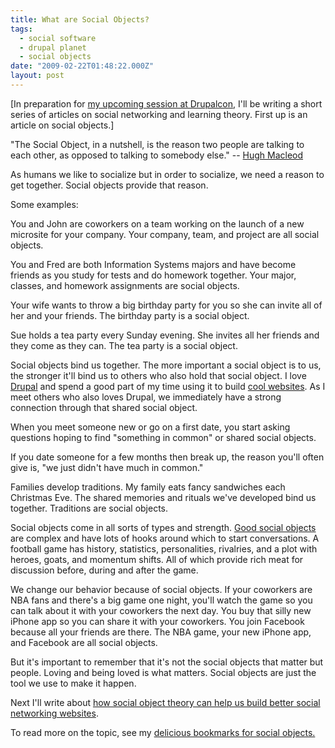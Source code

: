 ```yaml
---
title: What are Social Objects?
tags:
  - social software
  - drupal planet
  - social objects
date: "2009-02-22T01:48:22.000Z"
layout: post
---
```


[In preparation for [my upcoming session at Drupalcon][0], I'll be writing a short series of articles on social networking and learning theory. First up is an article on social objects.]

"The Social Object, in a nutshell, is the reason two people are talking to each other, as opposed to talking to somebody else." -- [Hugh Macleod][1]

As humans we like to socialize but in order to socialize, we need a reason to get together. Social objects provide that reason.

Some examples:

You and John are coworkers on a team working on the launch of a new microsite for your company. Your company, team, and project are all social objects.

You and Fred are both Information Systems majors and have become friends as you study for tests and do homework together. Your major, classes, and homework assignments are social objects.

Your wife wants to throw a big birthday party for you so she can invite all of her and your friends. The birthday party is a social object.

Sue holds a tea party every Sunday evening. She invites all her friends and they come as they can. The tea party is a social object.

Social objects bind us together. The more important a social object is to us, the stronger it'll bind us to others who also hold that social object. I love [Drupal][2] and spend a good part of my time using it to build [cool websites][3]. As I meet others who also loves Drupal, we immediately have a strong connection through that shared social object.

When you meet someone new or go on a first date, you start asking questions hoping to find "something in common" or shared social objects.

If you date someone for a few months then break up, the reason you'll often give is, "we just didn't have much in common."

Families develop traditions. My family eats fancy sandwiches each Christmas Eve. The shared memories and rituals we've developed bind us together. Traditions are social objects.

Social objects come in all sorts of types and strength. [Good social objects][4] are complex and have lots of hooks around which to start conversations. A football game has history, statistics, personalities, rivalries, and a plot with heroes, goats, and momentum shifts. All of which provide rich meat for discussion before, during and after the game.

We change our behavior because of social objects. If your coworkers are NBA fans and there's a big game one night, you'll watch the game so you can talk about it with your coworkers the next day. You buy that silly new iPhone app so you can share it with your coworkers. You join Facebook because all your friends are there. The NBA game, your new iPhone app, and Facebook are all social objects.

But it's important to remember that it's not the social objects that matter but people. Loving and being loved is what matters. Social objects are just the tool we use to make it happen.

Next I'll write about [how social object theory can help us build better social networking websites][5].

To read more on the topic, see my [delicious bookmarks for social objects.][6]


[0]: http://dc2009.drupalcon.org/session/building-advanced-social-networks-large-us-university
[1]: http://www.gapingvoid.com/Moveable_Type/archives/004390.html
[2]: http://drupal.org
[3]: https://island.byu.edu
[4]: http://www.zengestrom.com/blog/2007/08/what-makes-a-go.html
[5]: /how-design-social-networking-site-using-social-objects
[6]: http://delicious.com/mathews.kyle/social_objects